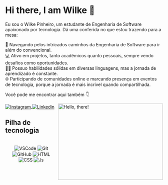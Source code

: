# Hi there, I am Wilke 👋
Eu sou o Wilke Pinheiro, um estudante de Engenharia de Software apaixonado por tecnologia.
Dá uma conferida no que estou trazendo para a mesa:

🚀 Navegando pelos intricados caminhos da Engenharia de Software para ir além do convencional.<br>
💻 Ativo em projetos, tanto acadêmicos quanto pessoais, sempre vendo desafios como oportunidades.<br>
👨‍💻 Possuo habilidades sólidas em diversas linguagens, mas a jornada de aprendizado é constante.<br>
🌐 Participando de comunidades online e marcando presença em eventos de tecnologia, porque a jornada é mais incrível quando compartilhada.<br>

Você pode me encontrar aqui também 👇
<div>
<a href="https://www.instagram.com/wilke_barbosa/" target="_blank">
 <img align="center" src="https://img.shields.io/badge/Instagram-E4405F?style=for-the-badge&logo=instagram&logoColor=white" alt="Instagram"/>
</a>
<a href="www.linkedin.com/in/wilke-pinheiro-392ba1255" target="_blank">
 <img align="center" src="https://img.shields.io/badge/LinkedIn-0077B5?style=for-the-badge&logo=linkedin&logoColor=white" alt="Linkedin"/>
</a>

 <img src="https://media1.tenor.com/images/a7bd6b94430c1e66148d580209e377c5/tenor.gif?itemid=5043108" title="hello" width="335" height="243" align="right" alt="Hello, there!">

## Pilha de tecnologia
 
 <div align="center"><br>
  <img align="center" alt="VSCode" src="https://img.shields.io/badge/Visual_Studio_Code-0078D4?style=for-the-badge&logo=visual%20studio%20code&logoColor=white">
  <img align="center" alt="Git" src="https://img.shields.io/badge/GIT-E44C30?style=for-the-badge&logo=git&logoColor=white">
  <img align="center" alt="GitHub" src="https://img.shields.io/badge/GitHub-100000?style=for-the-badge&logo=github&logoColor=white">
  <img align="center" alt="HTML" src="https://img.shields.io/badge/HTML5-E34F26?style=for-the-badge&logo=html5&logoColor=white">
  <img align="center" alt="CSS" src="https://img.shields.io/badge/CSS3-1572B6?style=for-the-badge&logo=css3&logoColor=white">
  <img align="center" alt="Js" src="https://img.shields.io/badge/JavaScript-323330?style=for-the-badge&logo=javascript&logoColor=F7DF1E">

   
